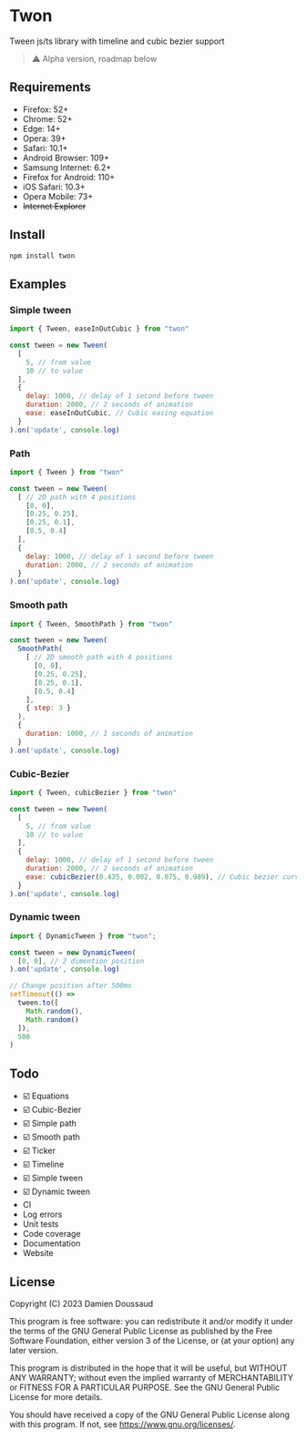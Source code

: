# Twon

Tween js/ts library with timeline and cubic bezier support

> ⚠️ Alpha version, roadmap below

## Requirements

- Firefox: 52+
- Chrome: 52+
- Edge: 14+
- Opera: 39+
- Safari: 10.1+
- Android Browser: 109+
- Samsung Internet: 6.2+
- Firefox for Android: 110+
- iOS Safari: 10.3+
- Opera Mobile: 73+
- ~~Internet Explorer~~

## Install

```bash
npm install twon
```

## Examples

### Simple tween

```javascript
import { Tween, easeInOutCubic } from "twon"

const tween = new Tween(
  [
    5, // from value
    10 // to value
  ],
  {
    delay: 1000, // delay of 1 second before tween
    duration: 2000, // 2 seconds of animation
    ease: easeInOutCubic, // Cubic easing equation
  }
).on('update', console.log)
```

### Path

```javascript
import { Tween } from "twon"

const tween = new Tween(
  [ // 2D path with 4 positions
    [0, 0],
    [0.25, 0.25],
    [0.25, 0.1],
    [0.5, 0.4]
  ],
  {
    delay: 1000, // delay of 1 second before tween
    duration: 2000, // 2 seconds of animation
  }
).on('update', console.log)
```

### Smooth path

```javascript
import { Tween, SmoothPath } from "twon"

const tween = new Tween(
  SmoothPath(
    [ // 2D smooth path with 4 positions
      [0, 0],
      [0.25, 0.25],
      [0.25, 0.1],
      [0.5, 0.4]
    ],
    { step: 3 }
  ),
  {
    duration: 1000, // 1 seconds of animation
  }
).on('update', console.log)
```

### Cubic-Bezier

```javascript
import { Tween, cubicBezier } from "twon"

const tween = new Tween(
  [
    5, // from value
    10 // to value
  ],
  {
    delay: 1000, // delay of 1 second before tween
    duration: 2000, // 2 seconds of animation
    ease: cubicBezier(0.435, 0.002, 0.075, 0.989), // Cubic bezier curve
  }
).on('update', console.log)
```

### Dynamic tween

```javascript
import { DynamicTween } from "twon";

const tween = new DynamicTween(
  [0, 0], // 2 dimention position
).on('update', console.log)

// Change position after 500ms
setTimeout(() =>
  tween.to([
    Math.random(),
    Math.random()
  ]),
  500
)
```

## Todo

- ☑️ Equations
- ☑️ Cubic-Bezier
- ☑️ Simple path
- ☑️ Smooth path
- ☑️ Ticker
- ☑️ Timeline
- ☑️ Simple tween
- ☑️ Dynamic tween
- CI
- Log errors
- Unit tests
- Code coverage
- Documentation
- Website

## License

Copyright (C) 2023 Damien Doussaud

This program is free software: you can redistribute it and/or modify it under the terms of the GNU General Public License as published by the Free Software Foundation, either version 3 of the License, or (at your option) any later version.

This program is distributed in the hope that it will be useful, but WITHOUT ANY WARRANTY; without even the implied warranty of MERCHANTABILITY or FITNESS FOR A PARTICULAR PURPOSE. See the GNU General Public License for more details.

You should have received a copy of the GNU General Public License along with this program. If not, see https://www.gnu.org/licenses/.
